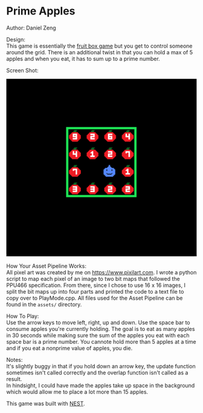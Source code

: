 # Prime Apples

Author: Daniel Zeng

Design: \
This game is essentially the [fruit box game](https://en.gamesaien.com/game/fruit_box/) but you get to control someone around the grid. There is an additional twist in that you can hold a max of 5 apples and when you eat, it has to sum up to a prime number.

Screen Shot: 

![Screen Shot](screenshot.png)

How Your Asset Pipeline Works: \
All pixel art was created by me on https://www.pixilart.com. I wrote a python script to map each pixel of an image to two bit maps that followed the PPU466 specification. From there, since I chose to use 16 x 16 images, I split the bit maps up into four parts and printed the code to a text file to copy over to PlayMode.cpp. All files used for the Asset Pipeline can be found in the `assets/` directory.


How To Play: \
Use the arrow keys to move left, right, up and down. Use the space bar to consume apples you're currently holding. The goal is to eat as many apples in 30 seconds while making sure the sum of the apples you eat with each space bar is a prime number. You cannote hold more than 5 apples at a time and if you eat a nonprime value of apples, you die.

Notes: \
It's slightly buggy in that if you hold down an arrow key, the update function sometimes isn't called correctly and the overlap function isn't called as a result.
\
In hindsight, I could have made the apples take up space in the background which would allow me to place a lot more than 15 apples.

This game was built with [NEST](NEST.md).

